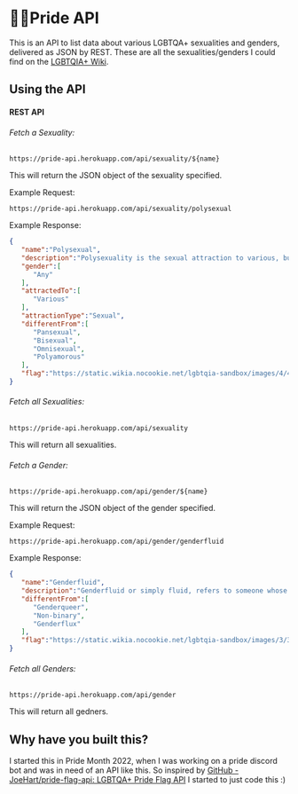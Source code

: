 # 🏳️‍🌈Pride API

This is an API to list data about various LGBTQA+ sexualities and genders, delivered as JSON by REST. These are all the sexualities/genders I could find on the [LGBTQIA+ Wiki](https://lgbtq.wikia.com/).



## Using the API

#### REST API

###### Fetch a Sexuality:

```https://pride-api.herokuapp.com/api/sexuality/${name}
https://pride-api.herokuapp.com/api/sexuality/${name}
```

This will return the JSON object of the sexuality specified.

Example Request:

```
https://pride-api.herokuapp.com/api/sexuality/polysexual
```

Example Response:

```json
{
   "name":"Polysexual",
   "description":"Polysexuality is the sexual attraction to various, but not necessarily all, genders. A polysexual person may experience sexual attraction to any number of genders, varying between (at least) two and many. Polysexual individuals may have a preference when it comes to which gender they are attracted to, but this is not necessarily the case.",
   "gender":[
      "Any"
   ],
   "attractedTo":[
      "Various"
   ],
   "attractionType":"Sexual",
   "differentFrom":[
      "Pansexual",
      "Bisexual",
      "Omnisexual",
      "Polyamorous"
   ],
   "flag":"https://static.wikia.nocookie.net/lgbtqia-sandbox/images/4/49/Polysexual_Flag.svg/revision/latest/scale-to-width-down/350?cb=20220123030926.png"
}
```

###### Fetch all Sexualities:

```
https://pride-api.herokuapp.com/api/sexuality
```

This will return all sexualities.



###### Fetch a Gender:

```
https://pride-api.herokuapp.com/api/gender/${name}
```

This will return the JSON object of the gender specified.

Example Request:

```
https://pride-api.herokuapp.com/api/gender/genderfluid
```

Example Response:

```json
{
   "name":"Genderfluid",
   "description":"Genderfluid or simply fluid, refers to someone whose gender identity changes over time. A genderfluid individual can identify as any gender, or combination of genders, at any given time. Their gender can change at random, or it may vary in response to different circumstances. At times, these individuals may identify as male, female, both, or neither. Their pronouns may vary at different times. The term genderfluid can be used as a specific identity in itself or as a descriptive term. They are generally considered under the non-binary and transgender umbrellas, but not all genderfluid individuals identify with those terms. Some genderfluid people transition socially, physically, and/or legally.",
   "differentFrom":[
      "Genderqueer",
      "Non-binary",
      "Genderflux"
   ],
   "flag":"https://static.wikia.nocookie.net/lgbtqia-sandbox/images/3/3f/Genderfluid_Flag.svg/revision/latest/scale-to-width-down/350?cb=20220123030153.png"
}
```

###### Fetch all Genders:

```
https://pride-api.herokuapp.com/api/gender
```

This will return all gedners.



## Why have you built this?

I started this in Pride Month 2022, when I was working on a pride discord bot and was in need of an API like this. So inspired by [GitHub - JoeHart/pride-flag-api: LGBTQA+ Pride Flag API](https://github.com/JoeHart/pride-flag-api) I started to just code this :)


